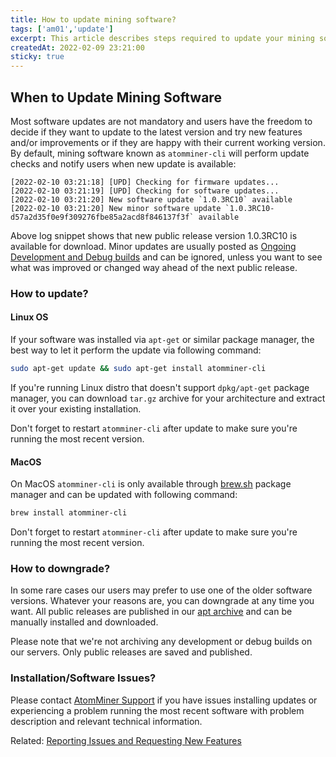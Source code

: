 ```yaml
---
title: How to update mining software?
tags: ['am01','update']
excerpt: This article describes steps required to update your mining software (atomminer-cli) to the latest available version
createdAt: 2022-02-09 23:21:00
sticky: true
---
```


## When to Update Mining Software

Most software updates are not mandatory and users have the freedom to decide if they want to update to the latest version and try new features and/or improvements or if they are happy with their current working version. By default, mining software known as `atomminer-cli` will perform update checks and notify users when new update is available:
```
[2022-02-10 03:21:18] [UPD] Checking for firmware updates...
[2022-02-10 03:21:19] [UPD] Checking for software updates...
[2022-02-10 03:21:20] New software update `1.0.3RC10` available
[2022-02-10 03:21:20] New minor software update `1.0.3RC10-d57a2d35f0e9f309276fbe85a2acd8f846137f3f` available
```
Above log snippet shows that new public release version 1.0.3RC10 is available for download. Minor updates are usually posted as [Ongoing Development and Debug builds](/kb/development-and-debug-software-builds) and can be ignored, unless you want to see what was improved or changed way ahead of the next public release.

### How to update?

#### Linux OS

If your software was installed via `apt-get` or similar package manager, the best way to let it perform the update via following command:
```bash
sudo apt-get update && sudo apt-get install atomminer-cli
```

If you're running Linux distro that doesn't support `dpkg/apt-get` package manager, you can download `tar.gz` archive for your architecture and extract it over your existing installation.

Don't forget to restart `atomminer-cli` after update to make sure you're running the most recent version.

#### MacOS

On MacOS `atomminer-cli` is only available through [brew.sh](https://brew.sh) package manager and can be updated with following command:
```bash
brew install atomminer-cli
```
Don't forget to restart `atomminer-cli` after update to make sure you're running the most recent version.

### How to downgrade?

In some rare cases our users may prefer to use one of the older software versions. Whatever your reasons are, you can downgrade at any time you want. All public releases are published in our [apt archive](https://apt.atomminer.com/archive/) and can be manually installed and downloaded.

Please note that we're not archiving any development or debug builds on our servers. Only public releases are saved and published.

### Installation/Software Issues?

Please contact [AtomMiner Support](mailto:support@atomminer.com) if you have issues installing updates or experiencing a problem running the most recent software with problem description and relevant technical information.

Related: [Reporting Issues and Requesting New Features](/kb/report-issues-and-feature-requests)